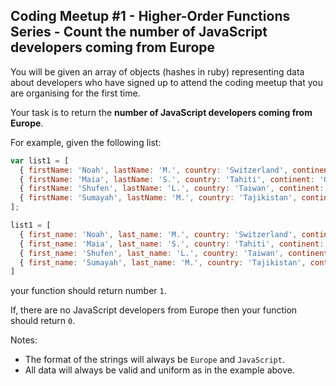 ## Coding Meetup #1 - Higher-Order Functions Series - Count the number of JavaScript developers coming from Europe

You will be given an array of objects (hashes in ruby) representing data about developers who have signed up to attend the coding meetup that you are organising for the first time.

Your task is to return the <strong>number of JavaScript developers coming from Europe</strong>.

For example, given the following list:
```javascript
var list1 = [
  { firstName: 'Noah', lastName: 'M.', country: 'Switzerland', continent: 'Europe', age: 19, language: 'JavaScript' },
  { firstName: 'Maia', lastName: 'S.', country: 'Tahiti', continent: 'Oceania', age: 28, language: 'JavaScript' },
  { firstName: 'Shufen', lastName: 'L.', country: 'Taiwan', continent: 'Asia', age: 35, language: 'HTML' },
  { firstName: 'Sumayah', lastName: 'M.', country: 'Tajikistan', continent: 'Asia', age: 30, language: 'CSS' }
];
```
```javascript
list1 = [
  { first_name: 'Noah', last_name: 'M.', country: 'Switzerland', continent: 'Europe', age: 19, language: 'JavaScript' },
  { first_name: 'Maia', last_name: 'S.', country: 'Tahiti', continent: 'Oceania', age: 28, language: 'JavaScript' },
  { first_name: 'Shufen', last_name: 'L.', country: 'Taiwan', continent: 'Asia', age: 35, language: 'HTML' },
  { first_name: 'Sumayah', last_name: 'M.', country: 'Tajikistan', continent: 'Asia', age: 30, language: 'CSS' }
]
```

your function should return number ```1```.

If, there are no JavaScript developers from Europe then your function should return ```0```.

Notes:
<ul>
<li>The format of the strings will always be <code>Europe</code> and <code>JavaScript</code>.</li>
<li>All data will always be valid and uniform as in the example above.</li>
</ul>
